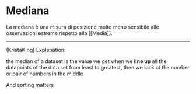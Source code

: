 # Mediana 
La mediana è una misura di posizione molto meno sensibile alle osservazioni estreme rispetto alla [[Media]]. 

---
(KristaKing) Explenation: 

the median of a dataset is the value we get when we **line up** all the datapoints of the data set from least to greatest, then we look at the number or pair of numbers in the middle

And sorting matters 

